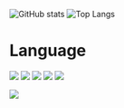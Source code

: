 ![GitHub stats](https://github-readme-stats.vercel.app/api?username=YIJUNHYOUENG&show_icons=true&theme=rose_pine)
![Top Langs](https://github-readme-stats.vercel.app/api/top-langs/?username=YIJUNHYOUENG&layout=compact&langs_count=105&theme=rose_pine)

# Language

![](https://img.shields.io/badge/Java-007396?style=for-the-badge&logo=OpenJDK&logoColor=white)
![](https://img.shields.io/badge/Python-3776AB?style=for-the-badge&logo=Python&logoColor=white)
![](https://img.shields.io/badge/C%23-239120?style=for-the-badge&logo=Csharp&logoColor=white)
![](https://img.shields.io/badge/C-A8B9CC?style=for-the-badge&logo=C&logoColor=white)
![](https://img.shields.io/badge/-C++-00599C?style=for-the-badge&logo=C%2B%2B&logoColor=white)

[![](http://mazassumnida.wtf/api/mini/generate_badge?boj={ljh040325})](https://solved.ac/{ljh040325})
